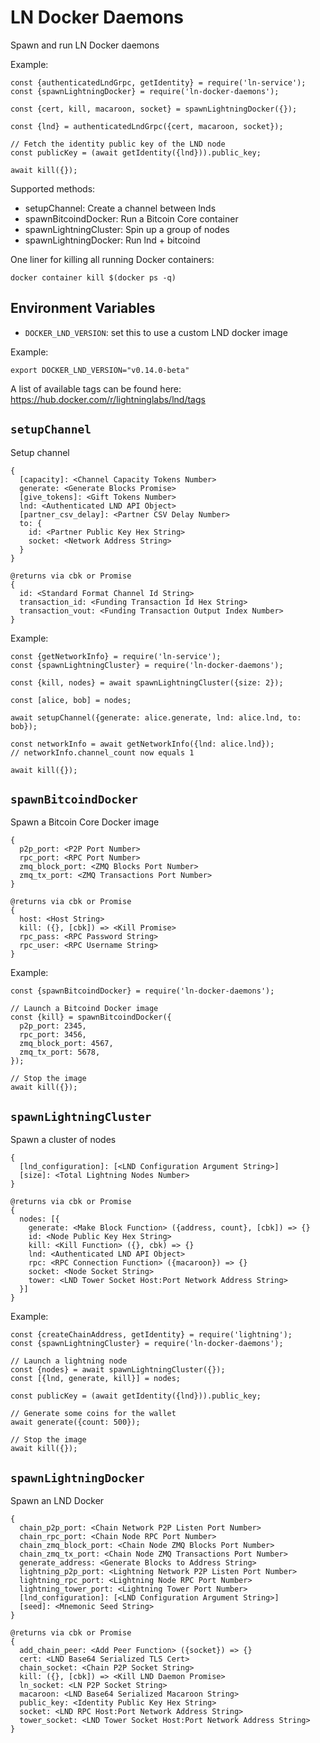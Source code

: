 # LN Docker Daemons

Spawn and run LN Docker daemons

Example:

```node
const {authenticatedLndGrpc, getIdentity} = require('ln-service');
const {spawnLightningDocker} = require('ln-docker-daemons');

const {cert, kill, macaroon, socket} = spawnLightningDocker({});

const {lnd} = authenticatedLndGrpc({cert, macaroon, socket});

// Fetch the identity public key of the LND node
const publicKey = (await getIdentity({lnd})).public_key;

await kill({});
```

Supported methods:

- setupChannel: Create a channel between lnds
- spawnBitcoindDocker: Run a Bitcoin Core container
- spawnLightningCluster: Spin up a group of nodes
- spawnLightningDocker: Run lnd + bitcoind

One liner for killing all running Docker containers:

```
docker container kill $(docker ps -q)
```

## Environment Variables

- `DOCKER_LND_VERSION`: set this to use a custom LND docker image

Example:

```shell
export DOCKER_LND_VERSION="v0.14.0-beta"
```

A list of available tags can be found here:
https://hub.docker.com/r/lightninglabs/lnd/tags

## `setupChannel`

Setup channel

    {
      [capacity]: <Channel Capacity Tokens Number>
      generate: <Generate Blocks Promise>
      [give_tokens]: <Gift Tokens Number>
      lnd: <Authenticated LND API Object>
      [partner_csv_delay]: <Partner CSV Delay Number>
      to: {
        id: <Partner Public Key Hex String>
        socket: <Network Address String>
      }
    }

    @returns via cbk or Promise
    {
      id: <Standard Format Channel Id String>
      transaction_id: <Funding Transaction Id Hex String>
      transaction_vout: <Funding Transaction Output Index Number>
    }

Example:

```node
const {getNetworkInfo} = require('ln-service');
const {spawnLightningCluster} = require('ln-docker-daemons');

const {kill, nodes} = await spawnLightningCluster({size: 2});

const [alice, bob] = nodes;

await setupChannel({generate: alice.generate, lnd: alice.lnd, to: bob});

const networkInfo = await getNetworkInfo({lnd: alice.lnd});
// networkInfo.channel_count now equals 1

await kill({});
```

## `spawnBitcoindDocker`

Spawn a Bitcoin Core Docker image

    {
      p2p_port: <P2P Port Number>
      rpc_port: <RPC Port Number>
      zmq_block_port: <ZMQ Blocks Port Number>
      zmq_tx_port: <ZMQ Transactions Port Number>
    }

    @returns via cbk or Promise
    {
      host: <Host String>
      kill: ({}, [cbk]) => <Kill Promise>
      rpc_pass: <RPC Password String>
      rpc_user: <RPC Username String>
    }

Example:

```node
const {spawnBitcoindDocker} = require('ln-docker-daemons');

// Launch a Bitcoind Docker image
const {kill} = spawnBitcoindDocker({
  p2p_port: 2345,
  rpc_port: 3456,
  zmq_block_port: 4567,
  zmq_tx_port: 5678,
});

// Stop the image
await kill({});
```

## `spawnLightningCluster`

Spawn a cluster of nodes

    {
      [lnd_configuration]: [<LND Configuration Argument String>]
      [size]: <Total Lightning Nodes Number>
    }

    @returns via cbk or Promise
    {
      nodes: [{
        generate: <Make Block Function> ({address, count}, [cbk]) => {}
        id: <Node Public Key Hex String>
        kill: <Kill Function> ({}, cbk) => {}
        lnd: <Authenticated LND API Object>
        rpc: <RPC Connection Function> ({macaroon}) => {}
        socket: <Node Socket String>
        tower: <LND Tower Socket Host:Port Network Address String>
      }]
    }

Example:

```node
const {createChainAddress, getIdentity} = require('lightning');
const {spawnLightningCluster} = require('ln-docker-daemons');

// Launch a lightning node
const {nodes} = await spawnLightningCluster({});
const [{lnd, generate, kill}] = nodes;

const publicKey = (await getIdentity({lnd})).public_key;

// Generate some coins for the wallet
await generate({count: 500});

// Stop the image
await kill({});
```

## `spawnLightningDocker`

Spawn an LND Docker

    {
      chain_p2p_port: <Chain Network P2P Listen Port Number>
      chain_rpc_port: <Chain Node RPC Port Number>
      chain_zmq_block_port: <Chain Node ZMQ Blocks Port Number>
      chain_zmq_tx_port: <Chain Node ZMQ Transactions Port Number>
      generate_address: <Generate Blocks to Address String>
      lightning_p2p_port: <Lightning Network P2P Listen Port Number>
      lightning_rpc_port: <Lightning Node RPC Port Number>
      lightning_tower_port: <Lightning Tower Port Number>
      [lnd_configuration]: [<LND Configuration Argument String>]
      [seed]: <Mnemonic Seed String>
    }

    @returns via cbk or Promise
    {
      add_chain_peer: <Add Peer Function> ({socket}) => {}
      cert: <LND Base64 Serialized TLS Cert>
      chain_socket: <Chain P2P Socket String>
      kill: ({}, [cbk]) => <Kill LND Daemon Promise>
      ln_socket: <LN P2P Socket String>
      macaroon: <LND Base64 Serialized Macaroon String>
      public_key: <Identity Public Key Hex String>
      socket: <LND RPC Host:Port Network Address String>
      tower_socket: <LND Tower Socket Host:Port Network Address String>
    }
